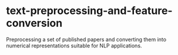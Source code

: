 # text-preprocessing-and-feature-conversion
Preprocessing a set of published papers and converting them into numerical representations suitable for NLP applications. 
